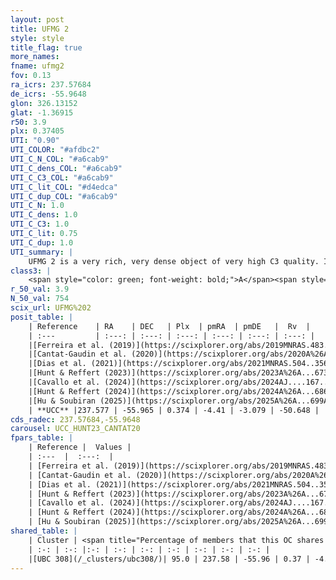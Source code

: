 ```yaml
---
layout: post
title: UFMG 2
style: style
title_flag: true
more_names: 
fname: ufmg2
fov: 0.13
ra_icrs: 237.57684
de_icrs: -55.9648
glon: 326.13152
glat: -1.36915
r50: 3.9
plx: 0.37405
UTI: "0.90"
UTI_COLOR: "#afdbc2"
UTI_C_N_COL: "#a6cab9"
UTI_C_dens_COL: "#a6cab9"
UTI_C_C3_COL: "#a6cab9"
UTI_C_lit_COL: "#d4edca"
UTI_C_dup_COL: "#a6cab9"
UTI_C_N: 1.0
UTI_C_dens: 1.0
UTI_C_C3: 1.0
UTI_C_lit: 0.75
UTI_C_dup: 1.0
UTI_summary: |
    UFMG 2 is a very rich, very dense object of very high C3 quality. It is well-studied in the literature. This object shares a large percentage of members with a later reported entry.
class3: |
    <span style="color: green; font-weight: bold;">A</span><span style="color: green; font-weight: bold;">A</span>
r_50_val: 3.9
N_50_val: 754
scix_url: UFMG%202
posit_table: |
    | Reference    | RA    | DEC   | Plx  | pmRA  | pmDE   |  Rv  |
    | :---         | :---: | :---: | :---: | :---: | :---: | :---: |
    |[Ferreira et al. (2019)](https://scixplorer.org/abs/2019MNRAS.483.5508F) | 237.59 | -55.959 | -- | -4.42 | -3.068 | -- |
    |[Cantat-Gaudin et al. (2020)](https://scixplorer.org/abs/2020A%26A...640A...1C) | 237.585 | -55.961 | 0.357 | -4.425 | -3.048 | -- |
    |[Dias et al. (2021)](https://scixplorer.org/abs/2021MNRAS.504..356D) | 237.59 | -55.964 | 0.362 | -4.414 | -3.055 | -45.168 |
    |[Hunt & Reffert (2023)](https://scixplorer.org/abs/2023A%26A...673A.114H) | 237.571 | -55.957 | 0.377 | -4.413 | -3.093 | -42.736 |
    |[Cavallo et al. (2024)](https://scixplorer.org/abs/2024AJ....167...12C) | 237.587 | -55.963 | 0.378 | -- | -- | -- |
    |[Hunt & Reffert (2024)](https://scixplorer.org/abs/2024A%26A...686A..42H) | 237.571 | -55.957 | 0.377 | -4.413 | -3.093 | -42.736 |
    |[Hu & Soubiran (2025)](https://scixplorer.org/abs/2025A%26A...699A.246H) | 237.587 | -55.963 | -- | -- | -- | -- |
    | **UCC** |237.577 | -55.965 | 0.374 | -4.41 | -3.079 | -50.648 | 
cds_radec: 237.57684,-55.9648
carousel: UCC_HUNT23_CANTAT20
fpars_table: |
    | Reference |  Values |
    | :---  |  :---:  |
    | [Ferreira et al. (2019)](https://scixplorer.org/abs/2019MNRAS.483.5508F) | `E(B-V)=1.06, m-M=10.85, logt=9.15, [Fe/H]=0.0` |
    | [Cantat-Gaudin et al. (2020)](https://scixplorer.org/abs/2020A%26A...640A...1C) | `AVNN=2.86, DMNN=11.74, AgeNN=9.11` |
    | [Dias et al. (2021)](https://scixplorer.org/abs/2021MNRAS.504..356D) | `Av=3.339, Dist=2330, logage=8.877, [Fe/H]=0.092` |
    | [Hunt & Reffert (2023)](https://scixplorer.org/abs/2023A%26A...673A.114H) | `AV50=4.124, diffAV50=2.166, MOD50=11.944, logAge50=8.363` |
    | [Cavallo et al. (2024)](https://scixplorer.org/abs/2024AJ....167...12C) | `AV50=3.94, dMod50=11.36, logAge50=8.89, [Fe/H]50=0.03` |
    | [Hunt & Reffert (2024)](https://scixplorer.org/abs/2024A%26A...686A..42H) | `MassJ=10408.7` |
    | [Hu & Soubiran (2025)](https://scixplorer.org/abs/2025A%26A...699A.246H) | `MA22=-0.11, MA23f=-0.15, MA23g=0.17, MZ23=0.1, MK24=-0.06, MF24=-0.15` |
shared_table: |
    | Cluster | <span title="Percentage of members that this OC shares with the ones listed">%</span>   | RA   | DEC   | Plx   | pmRA  | pmDE  | Rv | UTI |
    | :-: | :-: |:-: | :-: | :-: | :-: | :-: | :-: | :-: |
    |[UBC 308](/_clusters/ubc308/)| 95.0 | 237.58 | -55.96 | 0.37 | -4.41 | -3.08 | -50.61 |0.02 |
---
```

